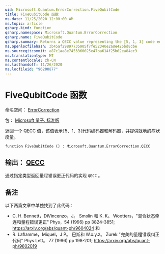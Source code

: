 ```yaml
---
uid: Microsoft.Quantum.ErrorCorrection.FiveQubitCode
title: FiveQubitCode 函数
ms.date: 11/25/2020 12:00:00 AM
ms.topic: article
qsharp.kind: function
qsharp.namespace: Microsoft.Quantum.ErrorCorrection
qsharp.name: FiveQubitCode
qsharp.summary: Returns a QECC value representing the ⟦5, 1, 3⟧ code encoder and decoder with in-place syndrome measurement.
ms.openlocfilehash: 3b45af29897735905f7fe52340e2a8e425bd8cbe
ms.sourcegitcommit: a87c1aa8e7453360025e47ba614f25b02ea84ec3
ms.translationtype: MT
ms.contentlocale: zh-CN
ms.lasthandoff: 11/26/2020
ms.locfileid: "96200877"
---
```

# <a name="fivequbitcode-function"></a>FiveQubitCode 函数

命名空间： [ErrorCorrection](xref:Microsoft.Quantum.ErrorCorrection)

包： [Microsoft 量子. 标准版](https://nuget.org/packages/Microsoft.Quantum.Standard)


返回一个 QECC 值，该值表示⟦5、1、3⟧代码编码器和解码器，并提供就地的症状度量。

```qsharp
function FiveQubitCode () : Microsoft.Quantum.ErrorCorrection.QECC
```


## <a name="output--qecc"></a>输出： [QECC](xref:Microsoft.Quantum.ErrorCorrection.QECC)

通过指定类型返回量程错误更正代码的实现 `QECC` 。

## <a name="remarks"></a>备注

以下两篇文章中单独找到了此代码：

- C. H. Bennett，DiVincenzo，J。 Smolin 和 K. K。 Wootters，"混合状态牵连和量程错误更正" Phys，54 (1996) pp 3824-3851; https://arxiv.org/abs/quant-ph/9604024 和
- R. Laflamme，Miquel，J P。 巴斯和 W.x.y.z。 Zurek "完美的量程错误纠正代码" Phys Lett。 77 (1996) pp 198-201; https://arxiv.org/abs/quant-ph/9602019